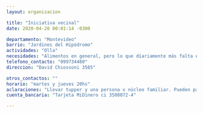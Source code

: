 ```yaml
---
layout: organizacion

title: "Iniciativa vecinal"
date: 2020-04-20 00:01:14 -0300

departamento: "Montevideo"
barrio: "Jardines del Hipódromo"
actividades: "Olla"
necesidades: "Alimentos en general, pero lo que diariamente más falta es carne, frutas/verduras y pan."
telefono_contacto: "099734480"
direccion: "David Chiossoni 3585"

otros_contactos: ""
horario: "martes y jueves 20hs"
aclaraciones: "Llevar tupper y una persona x núcleo familiar. Pueden pasar a buscar donaciones"
cuenta_bancaria: "Tarjeta MiDinero ci 3508072-4"

---
```

